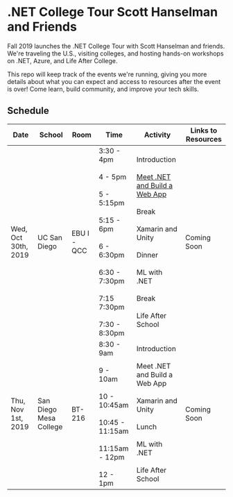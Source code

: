# .NET College Tour Scott Hanselman and Friends
Fall 2019 launches the .NET College Tour with Scott Hanselman and friends. We're traveling the U.S., visiting colleges, and hosting hands-on workshops on .NET, Azure, and Life After College. 

This repo will keep track of the events we're running, giving you more details about what you can expect and access to resources after the event is over! Come learn, build community, and improve your tech skills. 

## Schedule
| Date | School | Room | Time | Activity | Links to Resources |
| ---- | ------ | ---- | ---- | -------- | ------------------ |
| Wed, Oct 30th, 2019 | UC San Diego | EBU I - QCC | 3:30 - 4pm<br><br>4 - 5pm<br><br>5 - 5:15pm<br><br>5:15 - 6pm<br><br>6 - 6:30pm<br><br> 6:30 - 7:30pm<br><br>7:15  7:30pm<br><br> 7:30 - 8:30pm | Introduction<br><br>[Meet .NET and Build a Web App]()<br><br>Break<br><br>Xamarin and Unity<br><br>Dinner<br><br>ML with .NET<br><br>Break<br><br>Life After School | Coming Soon |
| Thu, Nov 1st, 2019 | San Diego Mesa College | BT-216 | 8:30 - 9am<br><br>9 - 10am<br><br>10 - 10:45am<br><br>10:45 - 11:15am<br><br>11:15am - 12pm<br><br>12 - 1pm | Introduction<br><br>Meet .NET and Build a Web App<br><br>Xamarin and Unity<br><br>Lunch<br><br>ML with .NET<br><br>Life After School | Coming Soon |